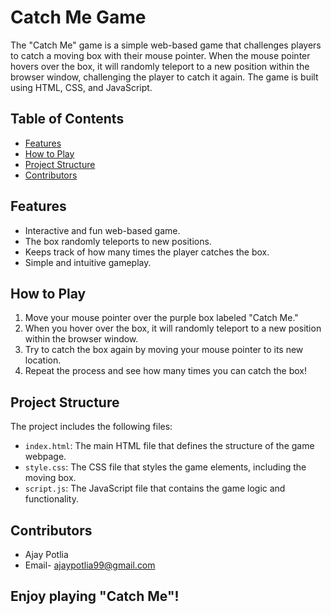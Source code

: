 # Catch Me Game

The "Catch Me" game is a simple web-based game that challenges players to catch a moving box with their mouse pointer. When the mouse pointer hovers over the box, it will randomly teleport to a new position within the browser window, challenging the player to catch it again. The game is built using HTML, CSS, and JavaScript.

## Table of Contents

- [Features](#features)
- [How to Play](#how-to-play)
- [Project Structure](#project-structure)
- [Contributors](#contributors)

## Features

- Interactive and fun web-based game.
- The box randomly teleports to new positions.
- Keeps track of how many times the player catches the box.
- Simple and intuitive gameplay.

## How to Play
1. Move your mouse pointer over the purple box labeled "Catch Me."
2. When you hover over the box, it will randomly teleport to a new position within the browser window.
3. Try to catch the box again by moving your mouse pointer to its new location.
4. Repeat the process and see how many times you can catch the box!

## Project Structure
The project includes the following files:

- `index.html`: The main HTML file that defines the structure of the game webpage.
- `style.css`: The CSS file that styles the game elements, including the moving box.
- `script.js`: The JavaScript file that contains the game logic and functionality.

## Contributors
- Ajay Potlia
- Email- ajaypotlia99@gmail.com

## Enjoy playing "Catch Me"!

